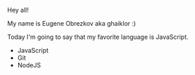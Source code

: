 Hey all!

My name is Eugene Obrezkov aka ghaiklor :)

Today I'm going to say that my favorite language is JavaScript.

* JavaScript
* Git
* NodeJS

